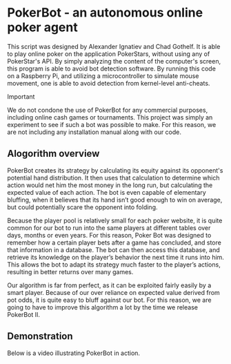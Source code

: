 # PokerBot - an autonomous online poker agent

This script was designed by Alexander Ignatiev and Chad Gothelf. It is able to play online poker on the application
PokerStars, without using any of PokerStar's API. By simply analyzing the content of the computer's screen, this program
is able to avoid bot detection software. By running this code on a Raspberry Pi, and utilizing a microcontroller to
simulate mouse movement, one is able to avoid detection from kernel-level anti-cheats.


> [!IMPORTANT]
> We do not condone the use of PokerBot for any commercial purposes, including online cash games or tournaments. This
> project was simply an experiment to see if such a bot was possible to make. For this reason, we are not including any 
> installation manual along with our code.

## Alogorithm overview


PokerBot creates its strategy by calculating its equity against its opponent's potential hand distribution. It then uses that calculation to determine which action would net him the most money in the long run, but calculating the expected value of each action. The bot is even capable of elementary bluffing, when it believes that its hand isn’t good enough to win on average, but could potentially scare the opponent into folding. 

Because the player pool is relatively small for each poker website, it is quite common for our bot to run into the same players at different tables over days, months or even years. For this reason, Poker Bot was designed to remember how a certain player bets after a game has concluded, and store that information in a database. The bot can then access this database, and retrieve its knowledge on the player’s behavior the next time it runs into him. This allows the bot to adapt its strategy much faster to the player’s actions, resulting in better returns over many games.

Our algorithm is far from perfect, as it can be exploited fairly easily by a smart player. Because of our over reliance on expected value derived from pot odds, it is quite easy to bluff against our bot. For this reason, we are going to have to improve this algorithm a lot by the time we release PokerBot II. 


## Demonstration

Below is a video illustrating PokerBot in action. 

